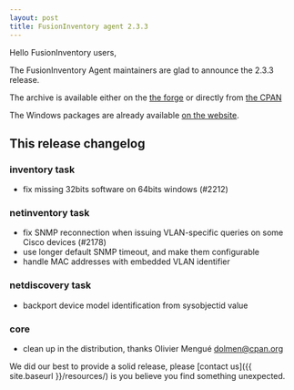 ```yaml
---
layout: post
title: FusionInventory agent 2.3.3
---
```


Hello FusionInventory users,

The FusionInventory Agent maintainers are glad to announce the 2.3.3 release.

The archive is available either on the [the forge](http://forge.fusioninventory.org/attachments/download/1147/FusionInventory-Agent-2.3.3.tar.gz)
or directly from [the CPAN](https://metacpan.org/release/FusionInventory-Agent)

The Windows packages are already available [on the website](http://forge.fusioninventory.org/projects/fusioninventory-agent-windows-installer/files).

## This release changelog

### inventory task

* fix missing 32bits software on 64bits windows (#2212)

### netinventory task

* fix SNMP reconnection when issuing VLAN-specific queries on some Cisco
  devices (#2178)
* use longer default SNMP timeout, and make them configurable
* handle MAC addresses with embedded VLAN identifier

### netdiscovery task

* backport device model identification from sysobjectid value

### core

* clean up in the distribution, thanks Olivier Mengué <dolmen@cpan.org>


We did our best to provide a solid release, please [contact us]({{ site.baseurl }}/resources/) is you believe you find something unexpected.
